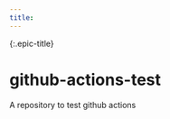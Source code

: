 ```yaml
---
title:
---
```

{:.epic-title}
# github-actions-test

A repository to test github actions

<!--github-only: ## Github-only install instructions-->
